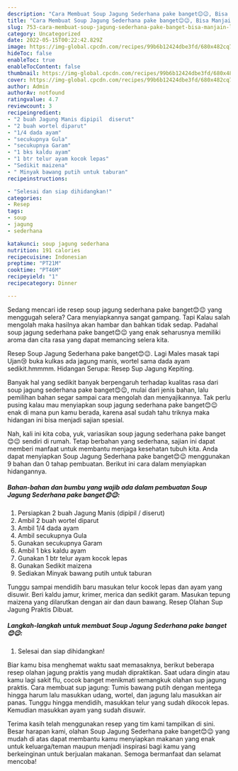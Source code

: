 ```yaml
---
description: "Cara Membuat Soup Jagung Sederhana pake banget😊😉, Bisa Manjain Lidah"
title: "Cara Membuat Soup Jagung Sederhana pake banget😊😉, Bisa Manjain Lidah"
slug: 753-cara-membuat-soup-jagung-sederhana-pake-banget-bisa-manjain-lidah
category: Uncategorized
date: 2022-05-15T00:22:42.829Z
image: https://img-global.cpcdn.com/recipes/99b6b12424dbe3fd/680x482cq70/soup-jagung-sederhana-pake-banget-foto-resep-utama.jpg
hideToc: false
enableToc: true
enableTocContent: false
thumbnail: https://img-global.cpcdn.com/recipes/99b6b12424dbe3fd/680x482cq70/soup-jagung-sederhana-pake-banget-foto-resep-utama.jpg
cover: https://img-global.cpcdn.com/recipes/99b6b12424dbe3fd/680x482cq70/soup-jagung-sederhana-pake-banget-foto-resep-utama.jpg
author: Admin
authorAv: notfound
ratingvalue: 4.7
reviewcount: 3
recipeingredient:
- "2 buah Jagung Manis dipipil  diserut"
- "2 buah wortel diparut"
- "1/4 dada ayam"
- "secukupnya Gula"
- "secukupnya Garam"
- "1 bks kaldu ayam"
- "1 btr telur ayam kocok lepas"
- "Sedikit maizena"
- " Minyak bawang putih untuk taburan"
recipeinstructions:

- "Selesai dan siap dihidangkan!"
categories:
- Resep
tags:
- soup
- jagung
- sederhana

katakunci: soup jagung sederhana 
nutrition: 191 calories
recipecuisine: Indonesian
preptime: "PT21M"
cooktime: "PT46M"
recipeyield: "1"
recipecategory: Dinner

---
```



Sedang mencari ide resep soup jagung sederhana pake banget😊😉 yang menggugah selera? Cara menyiapkannya sangat gampang. Tapi Kalau salah mengolah maka hasilnya akan hambar dan bahkan tidak sedap. Padahal soup jagung sederhana pake banget😊😉 yang enak seharusnya memiliki aroma dan cita rasa yang dapat memancing selera kita.


Resep Soup Jagung Sederhana pake banget😊😉. Lagi Males masak tapi Ujan😢 buka kulkas ada jagung manis, wortel sama dada ayam sedikit.hmmmm. Hidangan Serupa: Resep Sup Jagung Kepiting.

Banyak hal yang sedikit banyak berpengaruh terhadap kualitas rasa dari soup jagung sederhana pake banget😊😉, mulai dari jenis bahan, lalu pemilihan bahan segar sampai cara mengolah dan menyajikannya. Tak perlu pusing kalau mau menyiapkan soup jagung sederhana pake banget😊😉 enak di mana pun kamu berada, karena asal sudah tahu triknya maka hidangan ini bisa menjadi sajian spesial.


Nah, kali ini kita coba, yuk, variasikan soup jagung sederhana pake banget😊😉 sendiri di rumah. Tetap berbahan yang sederhana, sajian ini dapat memberi manfaat untuk membantu menjaga kesehatan tubuh kita. Anda dapat menyiapkan Soup Jagung Sederhana pake banget😊😉 menggunakan 9 bahan dan 0 tahap pembuatan. Berikut ini cara dalam menyiapkan hidangannya.

<!--inarticleads1-->

##### Bahan-bahan dan bumbu yang wajib ada dalam pembuatan Soup Jagung Sederhana pake banget😊😉:

1. Persiapkan 2 buah Jagung Manis (dipipil / diserut)
1. Ambil 2 buah wortel diparut
1. Ambil 1/4 dada ayam
1. Ambil secukupnya Gula
1. Gunakan secukupnya Garam
1. Ambil 1 bks kaldu ayam
1. Gunakan 1 btr telur ayam kocok lepas
1. Gunakan Sedikit maizena
1. Sediakan  Minyak bawang putih untuk taburan


Tunggu sampai mendidih baru masukan telur kocok lepas dan ayam yang disuwir. Beri kaldu jamur, krimer, merica dan sedikit garam. Masukan tepung maizena yang dilarutkan dengan air dan daun bawang. Resep Olahan Sup Jagung Praktis Dibuat. 

<!--inarticleads2-->

##### Langkah-langkah untuk membuat Soup Jagung Sederhana pake banget😊😉:


1. Selesai dan siap dihidangkan!

Biar kamu bisa menghemat waktu saat memasaknya, berikut beberapa resep olahan jagung praktis yang mudah dipraktikan. Saat udara dingin atau kamu lagi sakit flu, cocok banget menikmati semangkuk olahan sup jagung praktis. Cara membuat sup jagung: Tumis bawang putih dengan mentega hingga harum lalu masukkan udang, wortel, dan jagung lalu masukkan air panas. Tunggu hingga mendidih, masukkan telur yang sudah dikocok lepas. Kemudian masukkan ayam yang sudah disuwir. 

Terima kasih telah menggunakan resep yang tim kami tampilkan di sini. Besar harapan kami, olahan Soup Jagung Sederhana pake banget😊😉 yang mudah di atas dapat membantu kamu menyiapkan makanan yang enak untuk keluarga/teman maupun menjadi inspirasi bagi kamu yang berkeinginan untuk berjualan makanan. Semoga bermanfaat dan selamat mencoba!
